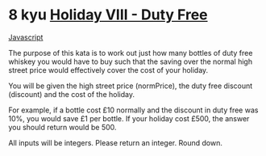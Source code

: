 # 8 kyu [Holiday VIII - Duty Free](https://www.codewars.com/kata/57e92e91b63b6cbac20001e5)

<!-- START LANGUAGE_LINKS -->

[Javascript](./javascript.js)

<!-- END LANGUAGE_LINKS -->

The purpose of this kata is to work out just how many bottles of duty free whiskey you would have to buy such that the saving over the normal high street price would effectively cover the cost of your holiday. 

You will be given the high street price (normPrice), the duty free discount (discount) and the cost of the holiday. 

For example, if a bottle cost £10 normally and the discount in duty free was 10%, you would save £1 per bottle. If your holiday cost £500, the answer you should return would be 500.

All inputs will be integers. Please return an integer. Round down.
